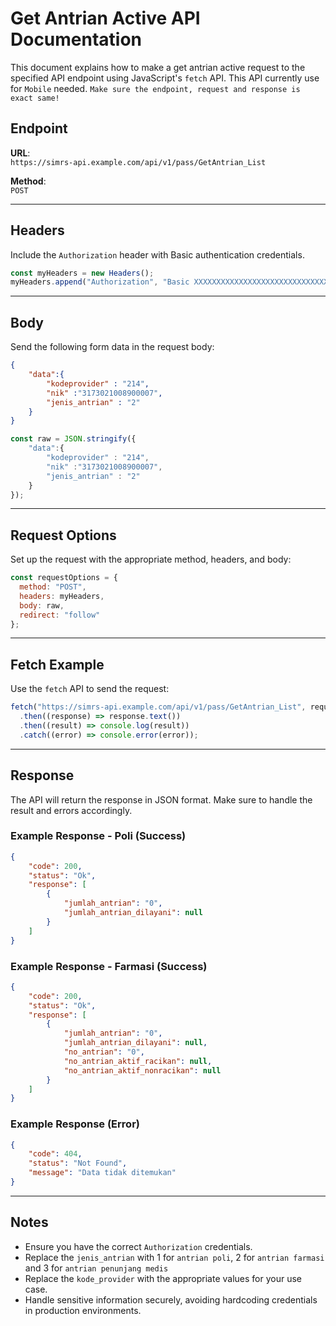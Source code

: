 
# Get Antrian Active API Documentation

This document explains how to make a get antrian active request to the specified API endpoint using JavaScript's `fetch` API. 
 This API currently use for `Mobile` needed.
`Make sure the endpoint, request and response is exact same!`

## Endpoint

**URL**:  
`https://simrs-api.example.com/api/v1/pass/GetAntrian_List`

**Method**:  
`POST`

---

## Headers

Include the `Authorization` header with Basic authentication credentials.

```javascript
const myHeaders = new Headers();
myHeaders.append("Authorization", "Basic XXXXXXXXXXXXXXXXXXXXXXXXXXXXXX");
```

---

## Body

Send the following form data in the request body:

```json
{
    "data":{
        "kodeprovider" : "214",
        "nik" :"3173021008900007",
        "jenis_antrian" : "2"
    }
}
```

```javascript
const raw = JSON.stringify({
    "data":{
        "kodeprovider" : "214",
        "nik" :"3173021008900007",
        "jenis_antrian" : "2"
    }
});
```

---

## Request Options

Set up the request with the appropriate method, headers, and body:

```javascript
const requestOptions = {
  method: "POST",
  headers: myHeaders,
  body: raw,
  redirect: "follow"
};
```

---

## Fetch Example

Use the `fetch` API to send the request:

```javascript
fetch("https://simrs-api.example.com/api/v1/pass/GetAntrian_List", requestOptions)
  .then((response) => response.text())
  .then((result) => console.log(result))
  .catch((error) => console.error(error));
```

---

## Response

The API will return the response in JSON format. Make sure to handle the result and errors accordingly.

### Example Response - Poli (Success)
```json
{
    "code": 200,
    "status": "Ok",
    "response": [
        {
            "jumlah_antrian": "0",
            "jumlah_antrian_dilayani": null
        }
    ]
}
```

### Example Response - Farmasi (Success)
```json
{
    "code": 200,
    "status": "Ok",
    "response": [
        {
            "jumlah_antrian": "0",
            "jumlah_antrian_dilayani": null,
            "no_antrian": "0",
            "no_antrian_aktif_racikan": null,
            "no_antrian_aktif_nonracikan": null
        }
    ]
}
```

### Example Response (Error)
```json
{
    "code": 404,
    "status": "Not Found",
    "message": "Data tidak ditemukan"
}
```

---

## Notes
- Ensure you have the correct `Authorization` credentials.
- Replace the `jenis_antrian` with 1 for `antrian poli`, 2 for `antrian farmasi` and 3 for `antrian penunjang medis`
- Replace the `kode_provider` with the appropriate values for your use case.
- Handle sensitive information securely, avoiding hardcoding credentials in production environments.
